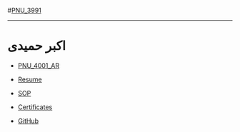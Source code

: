#[PNU_3991](https://github.com/AliRazavi-edu/PNU_3991#TOC)
<div dir "rtl">

--------------

# اکبر حمیدی
- [PNU_4001_AR](https://github.com/akbar-hamidi/PNU_4001_AR)
- [Resume](https://github.com/akbar-hamidi/PNU_4001_AR/blob/main/hamidi-akbar-rezomeh-master/)  
- [SOP](https://github.com/akbar-hamidi/PNU_4001_AR/blob/main/SOP/SOP.pdf)

- [Certificates](https://github.com/akbar-hamidi/PNU_4001_AR/blob/main/Certication/cert-24725967-1024.pdf)
- [GitHub](https://github.com/saharzeinivand)


</div>

